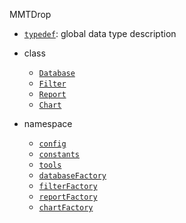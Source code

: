 MMTDrop 

* [`typedef`](typedef): global data type description
* class

    * [`Database`](Database) 
    * [`Filter`](Filter) 
    * [`Report`](Report) 
    * [`Chart`](Chart) 

* namespace

    * [`config`](config) 
    * [`constants`](constants) 
    * [`tools`](tools) 
    * [`databaseFactory`](databaseFactory) 
    * [`filterFactory`](filterFactory) 
    * [`reportFactory`](reportFactory) 
    * [`chartFactory`](chartFactory) 